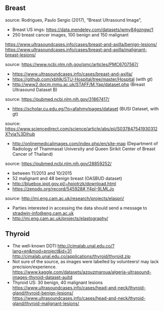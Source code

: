 Breast
---

source: Rodrigues, Paulo Sergio (2017), “Breast Ultrasound Image”,
- Breast US imgs: https://data.mendeley.com/datasets/wmy84gzngw/1
- 250 breast cancer images, 100 benign and 150 malignant

https://www.ultrasoundcases.info/cases/breast-and-axilla/benign-lesions/
https://www.ultrasoundcases.info/cases/breast-and-axilla/malignant-breast-lesions/

source: https://www.ncbi.nlm.nih.gov/pmc/articles/PMC6707567/
- https://www.ultrasoundcases.info/cases/breast-and-axilla/
- https://github.com/xbhlk/STU-Hospital/tree/master/Hospital (with gt)
- http://www2.docm.mmu.ac.uk/STAFF/M.Yap/dataset.php (Breast Ultrasound Dataset B)

source: https://pubmed.ncbi.nlm.nih.gov/31867417/
- https://scholar.cu.edu.eg/?q=afahmy/pages/dataset (BUSI Dataset, with gt)

source: https://www.sciencedirect.com/science/article/abs/pii/S037847541930312X?via%3Dihub
- http://onlinemedicalimages.com/index.php/en/site-map (Department of Radiology of Thammasat University and Queen Sirikit Center of Breast Cancer of Thailand)

source: https://pubmed.ncbi.nlm.nih.gov/28859252/
- between 11/2013 and 10/2015
- 52 malignant and 48 benign breast (OASBUD dataset)
- http://bluebox.ippt.gov.pl/~hpiotrzk/download.html
- https://zenodo.org/record/545928#.Y4pI-9LMLJo

source: http://mi.eng.cam.ac.uk/research/projects/elasprj/
- Parties interested in accessing the data should send a message to stradwin-info@eng.cam.ac.uk
- http://mi.eng.cam.ac.uk/projects/elastography/


Thyroid
---
- The well-known DDTI
http://cimalab.unal.edu.co/?lang=en&mod=project&id=31  
http://cimalab.unal.edu.co/applications/thyroid/thyroid.zip
- Not sure of the source, as images were labelled by volunteers! may lack precision/experience.
https://www.kaggle.com/datasets/azouzmaroua/algeria-ultrasound-images-thyroid-dataset-auitd
- Thyroid US: 30 benign, 40 malignant lesions
https://www.ultrasoundcases.info/cases/head-and-neck/thyroid-gland/thyroid-benign-lesions/
https://www.ultrasoundcases.info/cases/head-and-neck/thyroid-gland/thyroid-malignant-lesions/
